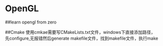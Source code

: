 # OpenGL

##learn opengl from zero

##Cmake
使用cmkae需要写CMakeLists.txt文件，windows下直接添加路径，先configure,无报错然后generate makefile文件，找到makefile文件，执行make
